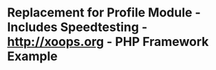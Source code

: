 # Replacement for Profile Module - Includes Speedtesting - http://xoops.org - PHP Framework Example
